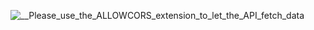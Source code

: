
![__Please_use_the_ALLOWCORS_extension_to_let_the_API_fetch_data](https://github.com/NPuneet/react-test/assets/113765962/2c7f123d-442f-480c-8e28-8210794cb534)
